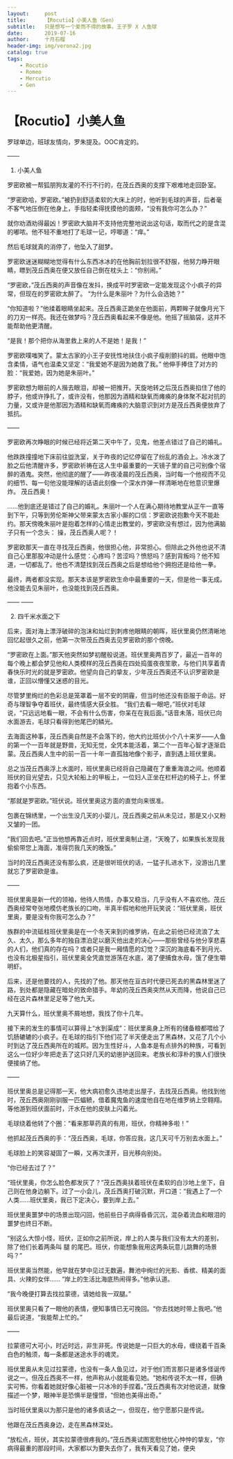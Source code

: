```yaml
---
layout:     post
title:      【Rocutio】小美人鱼（Gen）
subtitle:   只是想写一个爱而不得的故事。王子罗 X 人鱼球
date:       2019-07-16
author:     十月石榴
header-img: img/verona2.jpg
catalog: true
tags:
    - Rocutio
    - Romeo
    - Mercutio
    - Gen
---
```

# 【Rocutio】小美人鱼


罗球单边，班球友情向，罗朱提及。OOC肯定的。

——



1. 小美人鱼



罗密欧被一帮狐朋狗友灌的不行不行的，在茂丘西奥的支撑下艰难地走回卧室。

“罗密欧哈，罗密欧。”被扔到舒适柔软的大床上的时，他听到毛球的声音，后者毫不客气地压倒在他身上，手指轻柔得抚摸他的面颊，“没有我你可怎么办？”

就你劝酒劝得最凶！罗密欧大脑并不支持他完整地说出这句话，取而代之的是含混的嘟哝。他不轻不重地打了毛球一记，哼唧道：“痒。”

然后毛球就真的消停了，他坠入了甜梦。

罗密欧迷迷糊糊地觉得有什么东西冰冰的在他胸前划拉很不舒服，他努力睁开眼睛，瞟到茂丘西奥在便又放任自己倒在枕头上：“你别闹。”

“罗密欧，”茂丘西奥的声音像在发抖，换成平时罗密欧一定能发现这个小疯子的异常，但现在的罗密欧太醉了。
“为什么是朱丽叶？为什么会选她？”

“你知道啦？”他揉着眼睛坐起来。茂丘西奥正跪坐在他面前，两颗眸子就像月光下的刀刃一样亮。我还在做梦吗？茂丘西奥看起来不像是他。他摇了摇脑袋，这并不能帮助他更清醒。

“是我！那个把你从海里救上来的人不是她！是我！”

罗密欧噗嗤笑了。蒙太古家的小王子安抚性地扶住小疯子瘦削颤抖的肩。他眼中饱含柔情，语气也温柔又坚定：“我爱她不是因为她救了我。”
他伸手捧住了对方的脸：“我爱她，因为她是朱丽叶。”

罗密欧想为眼前的人揩去眼泪，却被一把推开。天旋地转之后茂丘西奥掐住了他的脖子，他或许挣扎了，或许没有，他那因为酒精和缺氧而瘫痪的身体聚不起对抗的力量，又或许是他那因为酒精和缺氧而瘫痪的大脑意识到对方是茂丘西奥便放弃了抵抗。

——

罗密欧再次睁眼的时候已经将近第二天中午了，见鬼，他差点错过了自己的婚礼。

他跌跌撞撞地下床前往盥洗室，关于昨夜的记忆停留在了纷乱的酒会上。冷水泼了脸之后他清醒许多，罗密欧祈祷在这人生中最重要的一天镜子里的自己可别像个宿醉的酒鬼。突然，他彻底的醒了——昨夜凌晨的茂丘西奥，当时每一个他视而不见的细节、每一句他没能理解的话语此刻像一个深水炸弹一样清晰地在他意识里爆炸。
茂丘西奥！

......他到底还是错过了自己的婚礼。朱丽叶一个人在满心期待地教堂从正午一直等到下午，只等到劳伦斯神父带来蒙太古家小厮的口信：罗密欧说抱歉今天不能赴约。那天傍晚朱丽叶是抱着怎样的心情走出教堂的，罗密欧没有想过，因为他满脑子只有一个念头：
操，茂丘西奥人呢？！

罗密欧那天一直在寻找茂丘西奥，他很担心他，非常担心。但除此之外他也说不清自己心里那股冲动是什么感觉：心疼吗？苦涩吗？愤怒吗？感到背叛吗？他不知道，一切都乱了。他也不清楚找到茂丘西奥之后是想给他个拥抱还是给他一拳。

最终，两者都没实现。那天本该是罗密欧生命中最重要的一天，但是他一事无成。他没能去见朱丽叶，也没能找到茂丘西奥。



——
——



2. 四千米水面之下



后来，面对海上漂浮破碎的泡沫和灿烂到刺疼他眼睛的朝晖，班伏里奥仍然清晰地回忆起很久之前，他第一次带茂丘西奥去见罗密欧的那个傍晚。

“罗密欧在上面。”那天他突然如梦初醒般说道。班伏里奥两百岁了，最近一百年的每个晚上都会梦见他和人类模样的茂丘西奥在四处捣蛋夜夜笙歌，与他们共享着青春快乐时光的就是罗密欧。他望向自己的挚友，少年茂丘西奥还不认识罗密欧是谁，正回以懵懂又迷惑的目光。

尽管梦里绚烂的色彩总是笼罩着一层不安的阴霾，但当时他还没有臣服于命运。好奇与理智争夺着班伏，最终情感大获全胜。 “我们去看一眼吧，”班伏对毛球说，“只远远地看一眼，不会有什么伤害，你呆在在我后面。”话音未落，班伏已向水面游去，毛球只看得到他尾巴的鳞光。

去海面这种事，茂丘西奥自然是不会落下的，他大约比班伏小个八十来岁——人鱼的第一个一百年就是野兽，无知无觉，全凭本能活着，第二个一百年心智才逐渐启蒙。茂丘西奥人生中的前一百一十年一直孤独地像个影子，直到遇上班伏里奥。

总之当茂丘西奥浮上水面时，班伏里奥已经将自己隐藏在了重重海浪之间。他顺着班伏的目光望去，只见大轮船上的甲板上，一位妇人正坐在栏杆边的椅子上，怀里抱着个小东西。

“那就是罗密欧。”班伏说。班伏里奥这方面的直觉向来很准。

包裹在锦绣里，一个出生没几天的小婴儿，茂丘西奥之前从未见过，那是又小又粉又皱的一团。

“我们回去吧。”正当他想再靠近点时，班伏里奥制止道，“天晚了，如果族长发现我偷偷带您上海面，准得罚我几天的晚饭。”

当时的茂丘西奥还没有那么疯，还是很听班伏的话，一猛子扎进水下，没游出几里就忘了罗密欧是谁。

——

班伏里奥是新一代的领袖，他待人热情，办事又稳当，几乎没有人不喜欢他。茂丘西奥经常夸张地模仿老族长的口吻，半真半假地和他开玩笑说：“班伏里奥，班伏里奥，要是没有你我可怎么办？”

族群的中流砥柱班伏里奥是在一个冬天来到的维罗纳，在此之前他已经流浪了太久、太久，那么多年的独自漂泊足以磨灭他出走的决心——那些曾经与他分享悲喜的人们，他们真的存在吗？或者只是我一厢情愿的幻觉？深沉的海底看不到月光、也没有北极星指引，班伏里奥全凭直觉游荡在水底，渴了便捕食水母，饿了便生嚼明虾。

后来，还是他要找的人，先找的了他。那天他在亘古时代便已死去的黑森林里迷了路，到处都是隐藏在暗处的致命猎手。年幼的茂丘西奥突然从天而降，他说自己已经在这片森林里足足等了他九天。

九天算什么，班伏里奥不屑地想，我找了你十几年。

接下来的发生的事情可以算得上“水到渠成”：班伏里奥身上所有的储备粮都喂给了饥肠辘辘的小疯子。在毛球的指引下他们花了半天便走出了黑森林，又花了几个小时到达了茂丘西奥所在的城邦。因为生性好斗，人鱼本是有点排外的种族，可看到这么一位好少年把走丢了这只好几天的幼崽护送回来。老族长和淳朴的族人们很快便接纳了他。

——

班伏里奥总是记得那一天，他大病初愈久违地走出屋子，去找茂丘西奥。他找到他时，茂丘西奥刚刚驯服一匹蝠鲼，借着魔鬼鱼的速度他自在地在维罗纳上空翱翔。等他游到班伏面前时，汗水在他的皮肤上闪着光。

毛球绕着他转了个圈：“看来那草药真的有用，班伏，你精神多啦！”

他抓起茂丘西奥的手：“茂丘西奥，毛球，你答应我，这几天可千万别去水面上。”

毛球脸上的笑容凝固了一瞬，又再次漾开，目光移向别处。

“你已经去过了？”

“班伏里奥，你怎么脸色都发灰了？”茂丘西奥扶着班伏在柔软的白沙地上坐下，自己则在他身边躺下。过了一小会儿，茂丘西奥打破沉默，开口道：“我遇上了一个人类......班伏里奥，我已下定决心，要到岸上去。”

班伏里奥噩梦中的场景出现闪回，他前些日子病得昏昏沉沉，混杂着流血和眼泪的噩梦也终日不断。

“别这么大惊小怪，班伏，正如你之前所说，岸上的人类与我们没有太大的差别，除了他们长着两条叫 腿 的尾巴。班伏，你能想象我用这两条玩意儿跳舞的场景吗？”

班伏里奥当然能，他早就在梦中见过无数遍，舞池中绚烂的光影、香槟、精美的面具、火辣的女伴......
“岸上的生活比海底热闹得多。”他承认道。

“我今晚便打算去找拉蒙德，请她给我一双腿。”

班伏里奥只看了一眼他的表情，便知事情已无可挽回。“你去找她时带上我吧。”他最后说道，“我能帮上忙的。”

——

拉蒙德可大可小，时近时远，非生非死。传说她是一只巨大的水母，缠绕着千百条白色的触须，每一条都是迷途水手的魂灵。

班伏里奥从未见过拉蒙德，也没有一条人鱼见过，对于他们而言那只是诸多怪诞传说之一。但茂丘西奥不一样，他声称从小就能看见她。“她和传说不太一样，但确实可怖，你看着她就好像心脏被一只冰冷的手捏着。”茂丘西奥有次对他说道，就像描述一个梦，眼神半是恐惧半是憧憬，“但她也美得出奇。”

当时班伏里奥以为那只是他的诸多疯话之一，但现在，他宁愿那只是传说。

他跟在茂丘西奥身边，走在黑森林深处。

“放松点，班伏，其实拉蒙德很疼我的。”茂丘西奥试图宽慰他忧心忡忡的挚友，“你病得最重的那段时间，大家都以为要失去你了，我有天看见了她，便央
